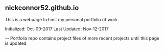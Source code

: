 ## nickconnor52.github.io
This is a webpage to host my personal portfolio of work. 

Initialized: Oct-09-2017
Last Updated: Nov-12-2017

-- Portfolio repo contains project files of more recent projects until this page is updated
